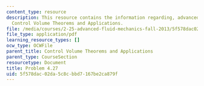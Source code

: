 ```yaml
---
content_type: resource
description: This resource contains the information regarding, advanced fluid mechanics,
  Control Volume Theorems and Applications.
file: /media/courses/2-25-advanced-fluid-mechanics-fall-2013/5f578dac02da5c8cbbd7167be2ca879f_MIT2_25F13_Shapi4.27_Probl.pdf
file_type: application/pdf
learning_resource_types: []
ocw_type: OCWFile
parent_title: Control Volume Theorems and Applications
parent_type: CourseSection
resourcetype: Document
title: Problem 4.27
uid: 5f578dac-02da-5c8c-bbd7-167be2ca879f
---
```

